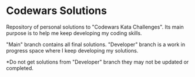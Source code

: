 # Codewars Solutions
Repository of personal solutions to "Codewars Kata Challenges".
Its main purpose is to help me keep developing my coding skills.

"Main" branch contains all final solutions.
"Developer" branch is a work in progress space where I keep developing 
my solutions. 

*Do not get solutions from "Developer" branch they may not be updated or 
completed.
